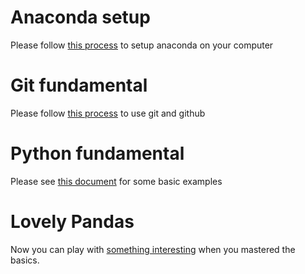 # Anaconda setup
Please follow [this process](https://github.com/Tian-Su/intro_to_data_science_2017/blob/master/class01/Anaconda.md) to setup anaconda on your computer
# Git fundamental
Please follow [this process](https://github.com/Tian-Su/intro_to_data_science_2017/blob/master/class01/quick_git_manual.md) to use git and github
# Python fundamental
Please see [this document](https://github.com/Tian-Su/intro_to_data_science_2017/blob/master/class01/python_fundamental.ipynb) for some basic examples
# Lovely Pandas
Now you can play with [something interesting](https://github.com/Tian-Su/intro_to_data_science_2017/blob/master/class01/pandas_basics.ipynb) when you mastered the basics.